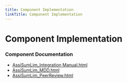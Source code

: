 ```yaml
---
title: Component Implementation
linkTitle: Component Implementation
---
```


# Component Implementation
### Component Documentation

- [AssiSumLim_Integration Manual.html](doc/AssiSumLim_Integration%20Manual.html)
- [AssiSumLim_MDD.html](doc/AssiSumLim_MDD.html)
- [AssiSumLim_PeerReview.html](doc/AssiSumLim_PeerReview.html)

